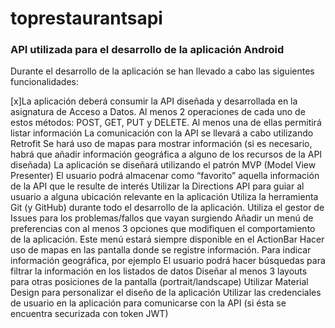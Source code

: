 # toprestaurantsapi

### API utilizada para el desarrollo de la aplicación Android

Durante el desarrollo de la aplicación se han llevado a cabo las siguientes funcionalidades:

 [x]La aplicación deberá consumir la API diseñada y desarrollada en la asignatura de Acceso a Datos. Al menos 2 operaciones de cada uno de estos métodos: POST, GET, PUT y DELETE. Al menos una de ellas permitirá listar información
 La comunicación con la API se llevará a cabo utilizando Retrofit
 Se hará uso de mapas para mostrar información (si es necesario, habrá que añadir información geográfica a alguno de los recursos de la API diseñada)
 La aplicación se diseñará utilizando el patrón MVP (Model View Presenter)
 El usuario podrá almacenar como “favorito” aquella información de la API que le resulte de interés
 Utilizar la Directions API para guiar al usuario a alguna ubicación relevante en la aplicación
 Utiliza la herramienta Git (y GitHub) durante todo el desarrollo de la aplicación. Utiliza el gestor de Issues para los problemas/fallos que vayan surgiendo
 Añadir un menú de preferencias con al menos 3 opciones que modifiquen el comportamiento de la aplicación. Este menú estará siempre disponible en el ActionBar
 Hacer uso de mapas en las pantalla donde se registre información. Para indicar información geográfica, por ejemplo
 El usuario podrá hacer búsquedas para filtrar la información en los listados de datos
 Diseñar al menos 3 layouts para otras posiciones de la pantalla (portrait/landscape)
 Utilizar Material Design para personalizar el diseño de la aplicación
 Utilizar las credenciales de usuario en la aplicación para comunicarse con la API (si ésta se encuentra securizada con token JWT)
